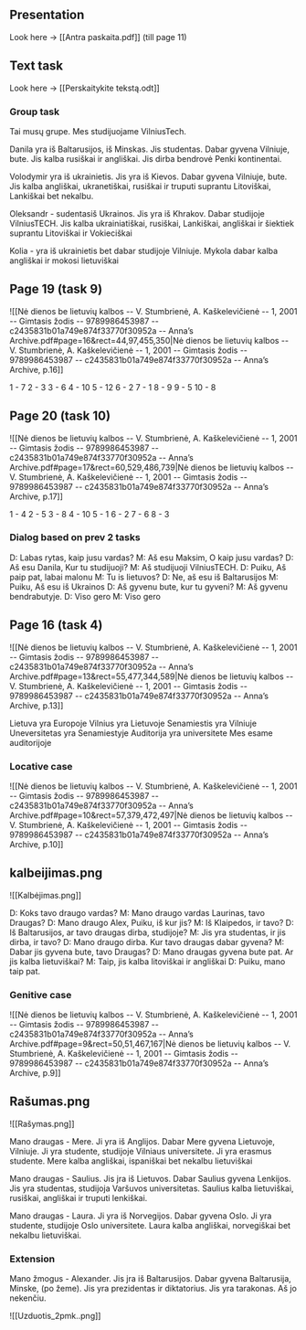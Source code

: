 
## Presentation

Look here -> [[Antra paskaita.pdf]] (till page 11)

## Text task

Look here -> [[Perskaitykite tekstą.odt]]

### Group task

Tai musų grupe. Mes studijuojame VilniusTech.

Danila yra iš Baltarusijos, iš Minskas. Jis studentas. Dabar gyvena Vilniuje, bute. Jis kalba rusiškai ir angliškai. Jis dirba bendrovė Penki kontinentai.

Volodymir yra iš ukrainietis. Jis yra iš Kievos. Dabar gyvena Vilniuje, bute. Jis kalba angliškai, ukranetiškai, rusiškai ir truputi suprantu Litoviškai, Lankiškai bet nekalbu.

Oleksandr - sudentasiš Ukrainos. Jis yra iš Khrakov. Dabar studijoje VilniusTECH. Jis kalba ukrainiatiškai, rusiškai, Lankiškai, angliškai ir šiektiek suprantu Litoviškai ir Vokieciškai

Kolia - yra iš ukrainietis bet dabar studijoje Vilniuje. Mykola dabar kalba angliškai ir mokosi lietuviškai


## Page 19 (task 9)

![[Nė dienos be lietuvių kalbos -- V. Stumbrienė, A. Kaškelevičienė -- 1, 2001 -- Gimtasis žodis -- 9789986453987 -- c2435831b01a749e874f33770f30952a -- Anna’s Archive.pdf#page=16&rect=44,97,455,350|Nė dienos be lietuvių kalbos -- V. Stumbrienė, A. Kaškelevičienė -- 1, 2001 -- Gimtasis žodis -- 9789986453987 -- c2435831b01a749e874f33770f30952a -- Anna’s Archive, p.16]]

1 - 7
2 - 3
3 - 6
4 - 10
5 - 12
6 - 2
7 - 1
8 - 9
9 - 5
10 - 8

## Page 20 (task 10)

![[Nė dienos be lietuvių kalbos -- V. Stumbrienė, A. Kaškelevičienė -- 1, 2001 -- Gimtasis žodis -- 9789986453987 -- c2435831b01a749e874f33770f30952a -- Anna’s Archive.pdf#page=17&rect=60,529,486,739|Nė dienos be lietuvių kalbos -- V. Stumbrienė, A. Kaškelevičienė -- 1, 2001 -- Gimtasis žodis -- 9789986453987 -- c2435831b01a749e874f33770f30952a -- Anna’s Archive, p.17]]

1 - 4
2 - 5
3 - 8
4 - 10
5 - 1
6 - 2
7 - 6
8 - 3


### Dialog based on prev 2 tasks

D: Labas rytas, kaip jusu vardas?
M: Aš esu Maksim, O kaip jusu vardas?
D: Aš esu Danila, Kur tu studijuoji?
M: Aš studijuoji VilniusTECH.
D: Puiku, Aš paip pat, labai malonu
M: Tu is lietuvos?
D: Ne, aš esu iš Baltarusijos
M: Puiku, Aš esu iš Ukrainos
D: Aš gyvenu bute, kur tu gyveni?
M: Aš gyvenu bendrabutyje.
D: Viso gero
M: Viso gero

## Page 16 (task 4)

![[Nė dienos be lietuvių kalbos -- V. Stumbrienė, A. Kaškelevičienė -- 1, 2001 -- Gimtasis žodis -- 9789986453987 -- c2435831b01a749e874f33770f30952a -- Anna’s Archive.pdf#page=13&rect=55,477,344,589|Nė dienos be lietuvių kalbos -- V. Stumbrienė, A. Kaškelevičienė -- 1, 2001 -- Gimtasis žodis -- 9789986453987 -- c2435831b01a749e874f33770f30952a -- Anna’s Archive, p.13]]

Lietuva yra Europoje
Vilnius yra Lietuvoje
Senamiestis yra Vilniuje
Uneversitetas yra Senamiestyje
Auditorija yra universitete
Mes esame auditorijoje

### Locative case

![[Nė dienos be lietuvių kalbos -- V. Stumbrienė, A. Kaškelevičienė -- 1, 2001 -- Gimtasis žodis -- 9789986453987 -- c2435831b01a749e874f33770f30952a -- Anna’s Archive.pdf#page=10&rect=57,379,472,497|Nė dienos be lietuvių kalbos -- V. Stumbrienė, A. Kaškelevičienė -- 1, 2001 -- Gimtasis žodis -- 9789986453987 -- c2435831b01a749e874f33770f30952a -- Anna’s Archive, p.10]]


## kalbeijimas.png

![[Kalbėjimas.png]]

D: Koks tavo draugo vardas?
M: Mano draugo vardas Laurinas, tavo Draugas?
D: Mano draugo Alex, Puiku, iš kur jis?
M: Iš Klaipedos, ir tavo?
D: Iš Baltarusijos, ar tavo draugas dirba, studijoje?
M: Jis yra studentas, ir jis dirba, ir tavo?
D: Mano draugo dirba. Kur tavo draugas dabar gyvena?
M: Dabar jis gyvena bute, tavo Draugas?
D: Mano draugas gyvena bute pat. Ar jis kalba lietuviškai?
M: Taip, jis kalba litoviškai ir angliškai
D: Puiku, mano taip pat.

### Genitive case

![[Nė dienos be lietuvių kalbos -- V. Stumbrienė, A. Kaškelevičienė -- 1, 2001 -- Gimtasis žodis -- 9789986453987 -- c2435831b01a749e874f33770f30952a -- Anna’s Archive.pdf#page=9&rect=50,51,467,167|Nė dienos be lietuvių kalbos -- V. Stumbrienė, A. Kaškelevičienė -- 1, 2001 -- Gimtasis žodis -- 9789986453987 -- c2435831b01a749e874f33770f30952a -- Anna’s Archive, p.9]]

## Rašumas.png

![[Rašymas.png]]

Mano draugas - Mere. Ji yra iš Anglijos. Dabar Mere gyvena Lietuvoje, Vilniuje. Ji yra studente, studijoje Vilniaus universitete. Ji yra erasmus studente. Mere kalba angliškai, ispaniškai bet nekalbu lietuviškai


Mano draugas - Saulius. Jis jra iš Lietuvos. Dabar Saulius gyvena Lenkijos. Jis yra studentas, studijoja Varšuvos universitetas.
Saulius kalba lietuviškai, rusiškai, angliškai ir truputi lenkiškai.


Mano draugas - Laura. Ji yra iš Norvegijos. Dabar gyvena Oslo. Ji yra studente, studijoje Oslo universitete. Laura kalba angliškai, norvegiškai bet nekalbu lietuviškai.

### Extension

Mano žmogus - Alexander. Jis jra iš Baltarusijos. Dabar gyvena Baltarusija, Minske, (po žeme). Jis yra prezidentas ir diktatorius. Jis yra tarakonas. Aš jo nekenčiu.


![[Uzduotis_2pmk..png]]





